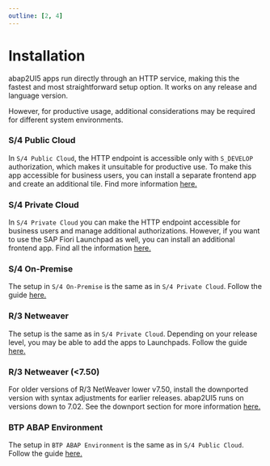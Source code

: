 ```yaml
---
outline: [2, 4]
---
```


# Installation
abap2UI5 apps run directly through an HTTP service, making this the fastest and most straightforward setup option. It works on any release and language version.

However, for productive usage, additional considerations may be required for different system environments.

### S/4 Public Cloud
In `S/4 Public Cloud`, the HTTP endpoint is accessible only with `S_DEVELOP` authorization, which makes it unsuitable for productive use. To make this app accessible for business users, you can install a separate frontend app and create an additional tile. Find more information [here.](/configuration/s4_public_cloud)

### S/4 Private Cloud
In `S/4 Private Cloud` you can make the HTTP endpoint accessible for business users and manage additional authorizations. However, if you want to use the SAP Fiori Launchpad as well, you can install an additional frontend app. Find all the information [here.](/configuration/launchpad)

### S/4 On-Premise
The setup in `S/4 On-Premise` is the same as in `S/4 Private Cloud`. Follow the guide [here.](/configuration/launchpad)

### R/3 Netweaver
The setup is the same as in `S/4 Private Cloud`. Depending on your release level, you may be able to add the apps to Launchpads. Follow the guide [here.](/configuration/launchpad)

### R/3 Netweaver (<7.50)
For older versions of R/3 NetWeaver lower v7.50, install the downported version with syntax adjustments for earlier releases. abap2UI5 runs on versions down to 7.02. See the downport section for more information [here.](/advanced/downporting)

### BTP ABAP Environment
The setup in `BTP ABAP Environment` is the same as in `S/4 Public Cloud`. Follow the guide [here.](/configuration/s4_public_cloud)
